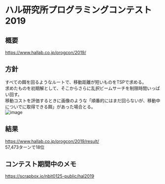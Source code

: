 # ハル研究所プログラミングコンテスト2019
## 概要
https://www.hallab.co.jp/progcon/2019/

## 方針
すべての餌を回るようなルートで、移動距離が短いものをTSPで求める。  
求めたものを初期解として、そこからさらに乱択ビームサーチを制限時間いっぱい回す。  
移動コストを評価するときに画像のような「順番的にはまだ回らないが、移動中についでに取得できる餌」があった場合とる。  
![image](https://i.gyazo.com/thumb/1000/9b54912528885d36fa948c89565c2ddb-png.png)
## 結果
https://www.hallab.co.jp/progcon/2019/result/  
57,473ターンで18位


## コンテスト期間中のメモ
https://scrapbox.io/nbit0125-public/hal2019

